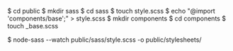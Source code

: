 $ cd public
$ mkdir sass
$ cd sass
$ touch style.scss
$ echo "@import 'components/base';" > style.scss
$ mkdir components
$ cd components
$ touch _base.scss

$ node-sass --watch public/sass/style.scss -o public/stylesheets/
